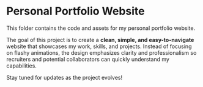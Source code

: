 # Personal Portfolio Website

This folder contains the code and assets for my personal portfolio website.

The goal of this project is to create a **clean, simple, and easy-to-navigate** website that showcases my work, skills, and projects. Instead of focusing on flashy animations, the design emphasizes clarity and professionalism so recruiters and potential collaborators can quickly understand my capabilities.

Stay tuned for updates as the project evolves!